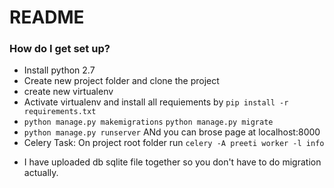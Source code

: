 # README #


### How do I get set up? ###

* Install python 2.7
* Create new project folder and clone the project
* create new virtualenv
* Activate virtualenv and install all requiements by ` pip install -r requirements.txt `
* ` python manage.py makemigrations `
  ` python manage.py migrate `
* `python manage.py runserver`
  ANd you can brose page at localhost:8000
* Celery Task:
  On project root folder run `celery -A preeti worker -l info`

- I have uploaded db sqlite file together so you don't have to do migration actually. 

